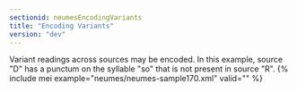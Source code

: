 ```yaml
---
sectionid: neumesEncodingVariants
title: "Encoding Variants"
version: "dev"
---
```


Variant readings across sources may be encoded. In this example, source "D" has a punctum on the syllable "so" that is not present in source "R".
{% include mei example="neumes/neumes-sample170.xml" valid="" %}
    